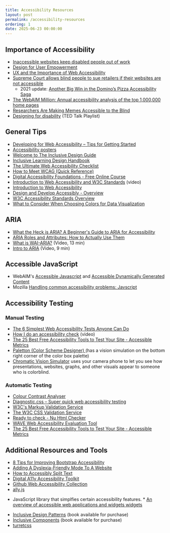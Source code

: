```yaml
---
title: Accessibility Resources
layout: post
permalink: /accessibility-resources
ordering: 1
date: 2025-06-23 00:00:00
---
```


## Importance of Accessibility 
* [Inaccessible websites keep disabled people out of work](https://abilitynet.org.uk/news-blogs/inaccessible-websites-keep-disabled-people-out-work-abilitynet-tells-government-taskforce)
* [Design for User Empowerment](http://www.nixdell.com/classes/HCI-and-Design-Spring-2017/p24-ladner.pdf)
* [UX and the Importance of Web Accessibility](https://www.toptal.com/designers/ui/importance-web-accessibility)
* [Supreme Court allows blind people to sue retailers if their websites are not accessible](https://www.latimes.com/politics/story/2019-10-07/blind-person-dominos-ada-supreme-court-disabled)
	* 2021 update: [Another Big Win in the Domino’s Pizza Accessibility Saga](https://www.lflegal.com/2021/06/dominos-june-2021/)
* [The WebAIM Million: Annual accessibility analysis of the top 1,000,000 home pages](https://webaim.org/projects/million/)
* [Researchers Are Making Memes Accessible to the Blind](https://onezero.medium.com/researchers-are-making-memes-accessible-to-the-blind-46b9ef0550da)
* [Designing for disability](https://www.ted.com/playlists/372/designing_for_disability)
 (TED Talk Playlist)
 
## General Tips 
* [Developing for Web Accessibility – Tips for Getting Started](https://www.w3.org/WAI/tips/developing/)
* [Accessibility posters](https://ukhomeoffice.github.io/accessibility-posters/)
* [Welcome to The Inclusive Design Guide](https://guide.inclusivedesign.ca/)
* [Inclusive Learning Design Handbook](https://handbook.floeproject.org/)
* [The Ultimate Web Accessibility Checklist](https://www.accessiblemetrics.com/wp-content/uploads/2018/10/Accessible-Metrics-Campaign-Content-Offer.pdf)
* [How to Meet WCAG (Quick Reference)
 ](https://www.w3.org/WAI/WCAG21/quickref/)
* [Digital Accessibility Foundations - Free Online Course](https://www.w3.org/WAI/fundamentals/foundations-course/)
* [Introduction to Web Accessibility and W3C Standards](https://www.youtube.com/watch?v=20SHvU2PKsM)
 (video)
* [Introduction to Web Accessibility](https://www.w3.org/WAI/fundamentals/accessibility-intro/)
* [Design and Develop Accessibly - Overview](https://www.w3.org/WAI/design-develop/)
* [W3C Accessibility Standards Overview](https://www.w3.org/WAI/standards-guidelines/)
* [What to Consider When Choosing Colors for Data Visualization](https://www.dataquest.io/blog/what-to-consider-when-choosing-colors-for-data-visualization/)
 
## ARIA 
* [What the Heck is ARIA? A Beginner's Guide to ARIA for Accessibility](https://www.lullabot.com/articles/what-heck-aria-beginners-guide-aria-accessibility)
* [ARIA Roles and Attributes: How to Actually Use Them](https://thecodeboss.dev/2016/09/aria-roles-and-attributes-how-to-actually-use-them/)
* [What is WAI-ARIA?](https://www.youtube.com/watch?v=CNoz0TXG-vk)
 (Video, 13 min)
* [Intro to ARIA](https://www.youtube.com/watch?v=g9Qff0b-lHk)
 (Video, 9 min)
 
## Accessible JavaScript 
* WebAIM's [Accessible Javascript](https://webaim.org/techniques/javascript/)
 and [Accessible Dynamically Generated Content](https://webaim.org/techniques/javascript/other)
* Mozilla [Handling common accessibility problems: Javscript](https://developer.mozilla.org/en-US/docs/Learn/Tools_and_testing/Cross_browser_testing/Accessibility#javascript)

## Accessibility Testing 
### Manual Testing 
* [The 6 Simplest Web Accessibility Tests Anyone Can Do](https://karlgroves.com/2013/09/05/the-6-simplest-web-accessibility-tests-anyone-can-do)
* [How I do an accessibility check](https://www.youtube.com/watch?v=cOmehxAU_4s)
 (video)
* [The 25 Best Free Accessibility Tools to Test Your Site - Accessible Metrics](https://www.accessiblemetrics.com/blog/7-web-accessibility-testing-tools-for-every-need/)
* [Paletton (Color Scheme Designer)
 ](https://paletton.com/)
 (has a vision simulation on the bottom right corner of the color box palette)
* [Chromatic Vision Simulator](https://asada.website/cvsimulator/e/)
 uses your camera phone to let you see how presentations, websites, graphs, and other visuals appear to someone who is colorblind. 

### Automatic Testing 
* [Colour Contrast Analyser](https://www.tpgi.com/color-contrast-checker/)
* [Diagnostic.css – Super quick web accessibility testing](https://karlgroves.com/2013/09/07/diagnostic-css-super-quick-web-accessibility-testing)
* [W3C's Markup Validation Service](http://validator.w3.org/)
* [The W3C CSS Validation Service](https://jigsaw.w3.org/css-validator/)
* [Ready to check - Nu Html Checker](https://validator.w3.org/nu/)
* [WAVE Web Accessibility Evaluation Tool](https://wave.webaim.org/)
* [The 25 Best Free Accessibility Tools to Test Your Site - Accessible Metrics](https://www.accessiblemetrics.com/blog/7-web-accessibility-testing-tools-for-every-need/)
 
## Additional Resources and Tools 
* [8 Tips for Improving Bootstrap Accessibility](https://www.sitepoint.com/making-bootstrap-accessible/)
* [Adding A Dyslexia-Friendly Mode To A Website](https://www.smashingmagazine.com/2021/11/dyslexia-friendly-mode-website/)
* [How to Accessibly Split Text](https://css-irl.info/how-to-accessibly-split-text/)
* [Digital A11y Accessibility Toolkit](https://hiredigitally.com/accessibility-toolkit/)
* [Github Web Accessibility Collection](https://github.com/collections/web-accessibility)
* [ally.js](https://allyjs.io)
 - JavaScript library that simplfies certain accessibility features. * [An overview of accessible web applications and widgets widgets](https://developer.mozilla.org/en-US/docs/Web/Accessibility/An_overview_of_accessible_web_applications_and_widgets)
* [Inclusive Design Patterns](https://www.smashingmagazine.com/printed-books/inclusive-front-end-design-patterns/)
 (book available for purchase)
* [Inclusive Components](https://www.smashingmagazine.com/printed-books/inclusive-components/)
 (book available for purchase)
* [turretcss](https://turretcss.com)
